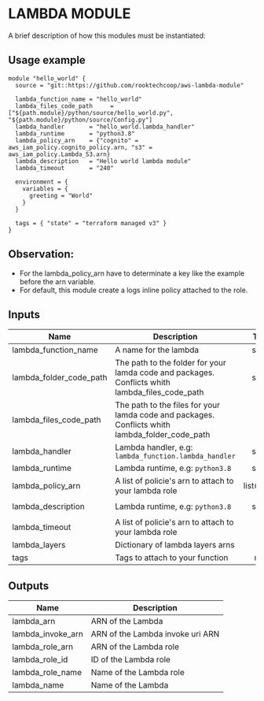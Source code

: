 # LAMBDA MODULE

A brief description of how this modules must be instantiated:

## Usage example

```hcl
module "hello_world" {
  source = "git::https://github.com/rooktechcoop/aws-lambda-module"

  lambda_function_name = "hello_world"
  lambda_files_code_path     = ["${path.module}/python/source/hello_world.py", "${path.module}/python/source/Config.py"]
  lambda_handler       = "hello_world.lambda_handler"
  lambda_runtime       = "python3.8"
  lambda_policy_arn    = {"cognito" = aws_iam_policy.cognito_policy.arn, "s3" = aws_iam_policy.Lambda_S3.arn}
  lambda_description   = "Hello world lambda module"
  lambda_timeout       = "240"

  environment = {
    variables = {
      greeting = "World"
    }
  }

  tags = { "state" = "terraform managed v3" }
}
```

## Observation:
- For the lambda_policy_arn have to determinate a key like the example before the arn variable.
- For default, this module create a logs inline policy attached to the role.

## Inputs

| Name | Description | Type | Default | Required |
|------|-------------|:----:|:------:|:-----:|
| lambda_function_name | A name for the lambda | string | `-` | yes |
| lambda_folder_code_path| The path to the folder for your lamda code and packages. Conflicts whith lambda_files_code_path | string | `null` | no 
| lambda_files_code_path| The path to the files for your lamda code and packages. Conflicts whith lambda_folder_code_path | List | `[]` | no |
| lambda_handler | Lambda handler, e.g: `lambda_function.lambda_handler` | string | `lambda_function.lambda_handler` | yes |
| lambda_runtime | Lambda runtime, e.g: `python3.8` | string | - | yes |
| lambda_policy_arn | A list of policie's arn to attach to your lambda role | list(string) | `-` | no|
| lambda_description | Lambda runtime, e.g: `python3.8` | string | `"Some description for your lambda"` | no |
| lambda_timeout | A list of policie's arn to attach to your lambda role | int | 3 | no |
| lambda_layers| Dictionary of lambda layers arns | list | `null` | no |
| tags | Tags to attach to your function | map | `null` | no |


## Outputs

| Name | Description |
|------|-------------|
| lambda_arn | ARN of the Lambda |
| lambda_invoke_arn | ARN of the Lambda invoke uri ARN |
| lambda_role_arn | ARN of the Lambda role |
| lambda_role_id | ID of the Lambda role |
| lambda_role_name | Name of the Lambda role |
| lambda_name | Name of the Lambda |